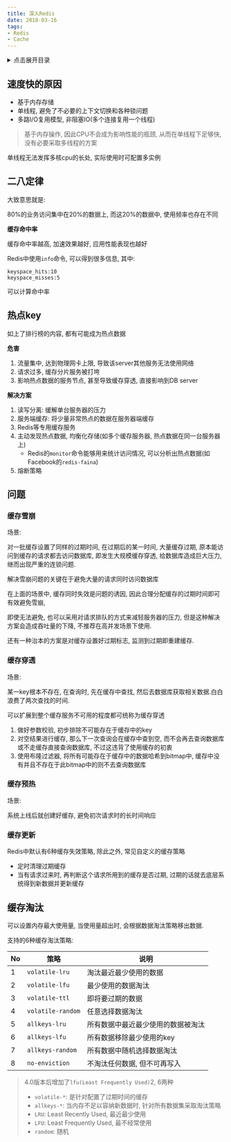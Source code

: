 ```yaml
---
title: 深入Redis
date: 2018-03-16
tags:
- Redis
- Cache
---
```

<details>
<summary>点击展开目录</summary>
<!-- TOC -->

- [速度快的原因](#速度快的原因)
- [二八定律](#二八定律)
- [热点key](#热点key)
- [问题](#问题)
    - [缓存雪崩](#缓存雪崩)
    - [缓存穿透](#缓存穿透)
    - [缓存预热](#缓存预热)
    - [缓存更新](#缓存更新)
- [缓存淘汰](#缓存淘汰)

<!-- /TOC -->
</details>

## 速度快的原因

* 基于内存存储
* 单线程, 避免了不必要的上下文切换和各种锁问题
* 多路I/O复用模型, 非阻塞IO(多个连接复用一个线程)

> 基于内存操作, 因此CPU不会成为影响性能的瓶颈, 从而在单线程下足够快, 没有必要采取多线程的方案

单线程无法发挥多核cpu的长处, 实际使用时可配置多实例

## 二八定律

大致意思就是:

80%的业务访问集中在20%的数据上, 而这20%的数据中, 使用频率也存在不同

**缓存命中率**

缓存命中率越高, 加速效果越好, 应用性能表现也越好

Redis中使用`info`命令, 可以得到很多信息, 其中:
```
keyspace_hits:10
keyspace_misses:5
```
可以计算命中率

## 热点key

如上了排行榜的内容, 都有可能成为热点数据

**危害**
1. 流量集中, 达到物理网卡上限, 导致该server其他服务无法使用网络
2. 请求过多, 缓存分片服务被打垮
3. 影响热点数据的服务节点, 甚至导致缓存穿透, 直接影响到DB server

**解决方案**
1. 读写分离: 缓解单台服务器的压力
2. 服务端缓存: 将少量非常热点的数据在服务器端缓存
3. Redis等专用缓存服务
4. 主动发现热点数据, 均衡化存储(如多个缓存服务器, 热点数据在同一台服务器上)
    * Redis的`monitor`命令能够用来统计访问情况, 可以分析出热点数据(如Facebook的`redis-faina`)
5. 熔断策略

## 问题

### 缓存雪崩

场景:

对一批缓存设置了同样的过期时间, 在过期后的某一时间, 大量缓存过期, 原本能访问到缓存的请求都去访问数据库, 即发生大规模缓存穿透, 给数据库造成巨大压力, 继而出现严重的连锁问题.

解决雪崩问题的关键在于避免大量的请求同时访问数据库

在上面的场景中, 缓存同时失效是问题的诱因, 因此合理分配缓存的过期时间即可有效避免雪崩,

即使无法避免, 也可以采用对请求排队的方式来减轻服务器的压力, 但是这种解决方案会造成吞吐量的下降, 不推荐在高并发场景下使用.

还有一种治本的方案是对缓存设置好过期标志, 监测到过期即重建缓存.

### 缓存穿透

场景:

某一key根本不存在, 在查询时, 先在缓存中查找, 然后去数据库获取相关数据.白白浪费了两次查找的时间.

可以扩展到整个缓存服务不可用的程度都可统称为缓存穿透

1. 做好参数校验, 初步排除不可能存在于缓存中的key
2. 对空结果进行缓存, 那么下一次查询会在缓存中查到空, 而不会再去查询数据库或不走缓存直接查询数据库, 不过这违背了使用缓存的初衷
3. 使用布隆过滤器, 将所有可能存在于缓存中的数据哈希到bitmap中, 缓存中没有并且不存在于此bitmap中的则不去查询数据库

### 缓存预热

场景:

系统上线后就创建好缓存, 避免初次请求时的长时间响应

### 缓存更新

Redis中默认有6种缓存失效策略, 除此之外, 常见自定义的缓存策略

* 定时清理过期缓存
* 当有请求过来时, 再判断这个请求所用到的缓存是否过期, 过期的话就去底层系统得到新数据并更新缓存

## 缓存淘汰

可以设置内存最大使用量, 当使用量超出时, 会根据数据淘汰策略移出数据.

支持的6种缓存淘汰策略:

|No| 策略            | 说明                               |
|-----| --------------- | ---------------------------------- |
|1| `volatile-lru`    | 淘汰最近最少使用的数据             |
|2| `volatile-lfu`|最少使用的数据淘汰|
|3| `volatile-ttl`    | 即将要过期的数据                   |
|4| `volatile-random` | 任意选择数据淘汰                   |
|5| `allkeys-lru`     | 所有数据中最近最少使用的数据被淘汰 |
|6| `allkeys-lfu`|所有数据移除最少使用的key|
|7| `allkeys-random`  | 所有数据中随机选择数据淘汰         |
|8| `no-enviction`    | 不淘汰任何数据, 但不可再写入        |

> 4.0版本后增加了`lfu(Least Frequently Used)`2, 6两种
> * `volatile-*`: 是针对配置了过期时间的缓存
> * `allkeys-*`: 当内存不足以容纳新数据时, 针对所有数据集采取淘汰策略
> * `LRU`: Least Recently Used, 最近最少使用
> * `LFU`: Least Frequently Used, 最不经常使用
> * `random`: 随机
